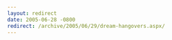 ```yaml
---
layout: redirect
date: 2005-06-28 -0800
redirect: /archive/2005/06/29/dream-hangovers.aspx/
---
```

